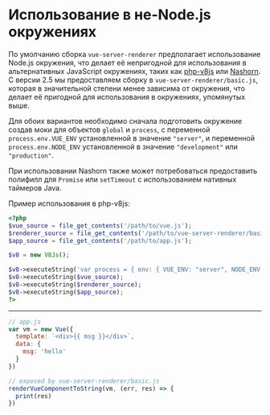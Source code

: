 # Использование в не-Node.js окружениях

По умолчанию сборка `vue-server-renderer` предполагает использование Node.js окружения, что делает её непригодной для использования в альтернативных JavaScript окружениях, таких как [php-v8js](https://github.com/phpv8/v8js) или [Nashorn](https://docs.oracle.com/javase/8/docs/technotes/guides/scripting/nashorn/). С версии 2.5 мы предоставляем сборку в `vue-server-renderer/basic.js`, которая в значительной степени менее зависима от окружения, что делает её пригодной для использования в окружениях, упомянутых выше.

Для обоих вариантов необходимо сначала подготовить окружение создав моки для объектов `global` и `process`, с переменной `process.env.VUE_ENV` установленной в значение `"server"`, и переменной `process.env.NODE_ENV` установленной в значение `"development"` или `"production"`.

При использовании Nashorn также может потребоваться предоставить полифилл для `Promise` или `setTimeout` с использованием нативных таймеров Java.

Пример использования в php-v8js:

``` php
<?php
$vue_source = file_get_contents('/path/to/vue.js');
$renderer_source = file_get_contents('/path/to/vue-server-renderer/basic.js');
$app_source = file_get_contents('/path/to/app.js');

$v8 = new V8Js();

$v8->executeString('var process = { env: { VUE_ENV: "server", NODE_ENV: "production" }}; this.global = { process: process };');
$v8->executeString($vue_source);
$v8->executeString($renderer_source);
$v8->executeString($app_source);
?>
```

---

``` js
// app.js
var vm = new Vue({
  template: `<div>{{ msg }}</div>`,
  data: {
    msg: 'hello'
  }
})

// exposed by vue-server-renderer/basic.js
renderVueComponentToString(vm, (err, res) => {
  print(res)
})
```

